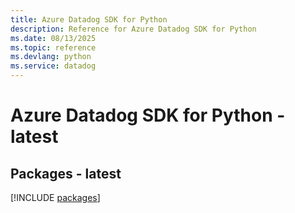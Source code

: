 ```yaml
---
title: Azure Datadog SDK for Python
description: Reference for Azure Datadog SDK for Python
ms.date: 08/13/2025
ms.topic: reference
ms.devlang: python
ms.service: datadog
---
```

# Azure Datadog SDK for Python - latest
## Packages - latest
[!INCLUDE [packages](datadog-index.md)]
